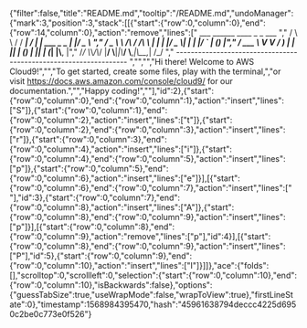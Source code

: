 {"filter":false,"title":"README.md","tooltip":"/README.md","undoManager":{"mark":3,"position":3,"stack":[[{"start":{"row":0,"column":0},"end":{"row":14,"column":0},"action":"remove","lines":["         ___        ______     ____ _                 _  ___  ","        / \\ \\      / / ___|   / ___| | ___  _   _  __| |/ _ \\ ","       / _ \\ \\ /\\ / /\\___ \\  | |   | |/ _ \\| | | |/ _` | (_) |","      / ___ \\ V  V /  ___) | | |___| | (_) | |_| | (_| |\\__, |","     /_/   \\_\\_/\\_/  |____/   \\____|_|\\___/ \\__,_|\\__,_|  /_/ "," ----------------------------------------------------------------- ","","","Hi there! Welcome to AWS Cloud9!","","To get started, create some files, play with the terminal,","or visit https://docs.aws.amazon.com/console/cloud9/ for our documentation.","","Happy coding!",""],"id":2},{"start":{"row":0,"column":0},"end":{"row":0,"column":1},"action":"insert","lines":["S"]},{"start":{"row":0,"column":1},"end":{"row":0,"column":2},"action":"insert","lines":["t"]},{"start":{"row":0,"column":2},"end":{"row":0,"column":3},"action":"insert","lines":["r"]},{"start":{"row":0,"column":3},"end":{"row":0,"column":4},"action":"insert","lines":["i"]},{"start":{"row":0,"column":4},"end":{"row":0,"column":5},"action":"insert","lines":["p"]},{"start":{"row":0,"column":5},"end":{"row":0,"column":6},"action":"insert","lines":["e"]}],[{"start":{"row":0,"column":6},"end":{"row":0,"column":7},"action":"insert","lines":[" "],"id":3},{"start":{"row":0,"column":7},"end":{"row":0,"column":8},"action":"insert","lines":["A"]},{"start":{"row":0,"column":8},"end":{"row":0,"column":9},"action":"insert","lines":["p"]}],[{"start":{"row":0,"column":8},"end":{"row":0,"column":9},"action":"remove","lines":["p"],"id":4}],[{"start":{"row":0,"column":8},"end":{"row":0,"column":9},"action":"insert","lines":["P"],"id":5},{"start":{"row":0,"column":9},"end":{"row":0,"column":10},"action":"insert","lines":["I"]}]]},"ace":{"folds":[],"scrolltop":0,"scrollleft":0,"selection":{"start":{"row":0,"column":10},"end":{"row":0,"column":10},"isBackwards":false},"options":{"guessTabSize":true,"useWrapMode":false,"wrapToView":true},"firstLineState":0},"timestamp":1568984395470,"hash":"45961638794deccc4225d6950c2be0c773e0f526"}